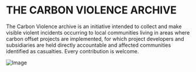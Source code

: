 # THE CARBON VIOLENCE ARCHIVE

The Carbon Violence archive is an initiative intended to collect and make visible violent incidents occurring to local communities living in areas where carbon offset projects are implemented, for which project developers and subsidiaries are held directly accountable and affected communities identified as casualties. Every contribution is welcome.

![Image](https://forum.earthdefenderstoolkit.com/t/the-carbon-violence-archive/124)
